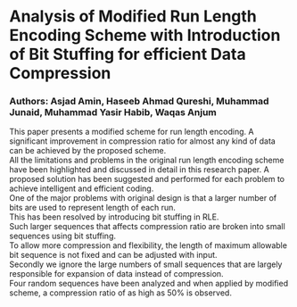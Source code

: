 # Analysis of Modified Run Length Encoding Scheme with Introduction of Bit Stuffing for efficient Data Compression

### Authors: Asjad Amin, Haseeb Ahmad Qureshi, Muhammad Junaid, Muhammad Yasir Habib, Waqas Anjum 

This paper presents a modified scheme for run length encoding. A significant improvement in compression ratio for almost any kind of data can be achieved by the proposed  scheme.  
All the limitations and problems in the original run length encoding scheme have been highlighted and discussed in detail in this research paper. 
A proposed solution has been suggested and performed for each problem to achieve intelligent  and  efficient  coding.  
One  of  the  major  problems with original design is that a larger number of bits are used to represent length of each run.   
This   has   been   resolved   by  introducing  bit  stuffing  in  RLE.  
Such  larger  sequences  that affects  compression  ratio  are  broken  into  small  sequences using  bit  stuffing.  
To  allow  more  compression  and  flexibility, the length of maximum allowable bit sequence is not fixed and can  be  adjusted  with  input.    
Secondly  we  ignore  the  large  numbers  of  small  sequences  that  are  largely  responsible  for expansion   of   data   instead   of   compression.   
Four random sequences have been analyzed and when applied by modified scheme, a compression ratio of as high as 50% is observed. 
